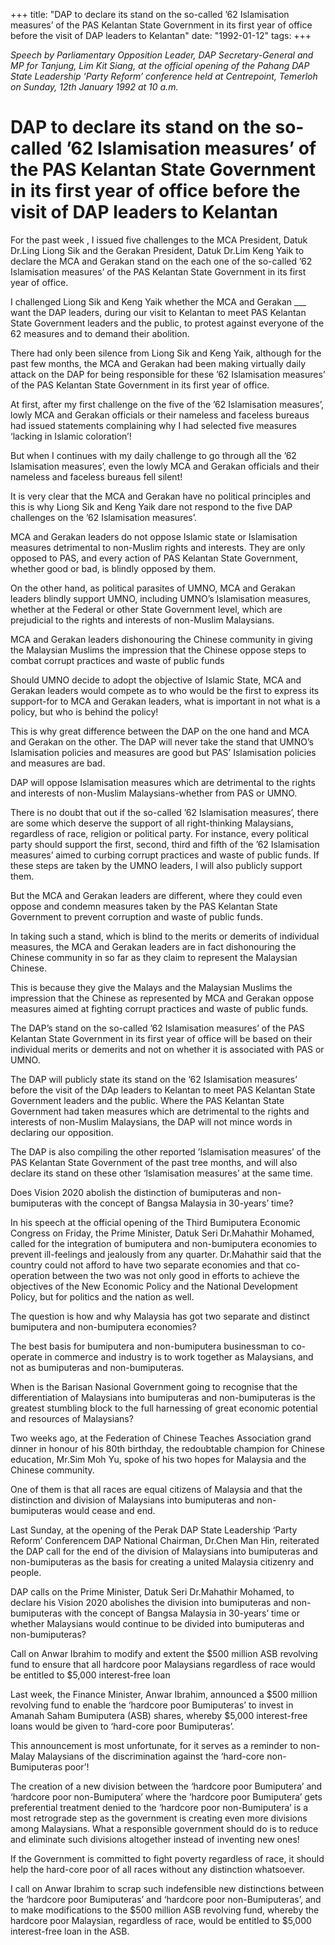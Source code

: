 +++ 
title: "DAP to declare its stand on the so-called ’62 Islamisation measures’ of the PAS Kelantan State Government in its first year of office before the visit of DAP leaders to Kelantan"
date: "1992-01-12"
tags:
+++

_Speech by Parliamentary Opposition Leader, DAP Secretary-General and MP for Tanjung, Lim Kit Siang, at the official opening of the Pahang DAP State Leadership ‘Party Reform’ conference held at Centrepoint, Temerloh on Sunday, 12th January 1992 at 10 a.m._

# DAP to declare its stand on the so-called ’62 Islamisation measures’ of the PAS Kelantan State Government in its first year of office before the visit of DAP leaders to Kelantan

For the past week , I issued five challenges to the MCA President, Datuk Dr.Ling Liong Sik and the Gerakan President, Datuk Dr.Lim Keng Yaik to declare the MCA and Gerakan stand on the each one of the so-called ’62 Islamisation measures’ of the PAS Kelantan State Government in its first year of office.</u>

I challenged Liong Sik and Keng Yaik whether the MCA and Gerakan ___ want the DAP leaders, during our visit to Kelantan to meet PAS Kelantan State Government leaders and the public, to protest against everyone of the 62 measures and to demand their abolition.

There had only been silence from Liong Sik and Keng Yaik, although for the past few months, the MCA and Gerakan had been making virtually daily attack on the DAP for being responsible for these ’62 Islamisation measures’ of the PAS Kelantan State Government in its first year of office.

At first, after my first challenge on the five of the ’62 Islamisation measures’, lowly MCA and Gerakan officials or their nameless and faceless bureaus had issued statements complaining why I had selected five measures ‘lacking in Islamic coloration’!

But when I continues with my daily challenge to go through all the ’62 Islamisation measures’, even the lowly MCA and Gerakan officials and their nameless and faceless bureaus fell silent!

It is very clear that the MCA and Gerakan have no political principles and this is why Liong Sik and Keng Yaik dare not respond to the five DAP challenges on the ’62 Islamisation measures’.

MCA and Gerakan leaders do not oppose Islamic state or Islamisation measures detrimental to non-Muslim rights and interests. They are only opposed to PAS, and every action of PAS Kelantan State Government, whether good or bad, is blindly opposed by them.

On the other hand, as political parasites of UMNO, MCA and Gerakan leaders blindly support UMNO, including UMNO’s Islamisation measures, whether at the Federal or other State Government level, which are prejudicial to the rights and interests of non-Muslim Malaysians.

MCA and Gerakan leaders dishonouring the Chinese community in giving the Malaysian Muslims the impression that the Chinese oppose steps to combat corrupt practices and waste of public funds

Should UMNO decide to adopt the objective of Islamic State, MCA and Gerakan leaders would compete as to who would be the first to express its support-for to MCA and Gerakan leaders, what is important in not what is a policy, but who is behind the policy!

This is why great difference between the DAP on the one hand and MCA and Gerakan on the other. The DAP will never take the stand that UMNO’s Islamisation policies and measures are good but PAS’ Islamisation policies and measures are bad.

DAP will oppose Islamisation measures which are detrimental to the rights and interests of non-Muslim Malaysians-whether from PAS or UMNO.

There is no doubt that out if the so-called ’62 Islamisation measures’, there are some which deserve the support of all right-thinking Malaysians, regardless of race, religion or political party. For instance, every political party should support the first, second, third and fifth of the ’62 Islamisation measures’ aimed to curbing corrupt practices and waste of public funds. If these steps are taken by the UMNO leaders, I will also publicly support them.

But the MCA and Gerakan leaders are different, where they could even oppose and condemn measures taken by the PAS Kelantan State Government to prevent corruption and waste of public funds.

In taking such a stand, which is blind to the merits or demerits of individual measures, the MCA and Gerakan leaders are in fact dishonouring the Chinese community in so far as they claim to represent the Malaysian Chinese.

This is because they give the Malays and the Malaysian Muslims the impression that the Chinese as represented by MCA and Gerakan oppose measures aimed at fighting corrupt practices and waste of public funds.

The DAP’s stand on the so-called ’62 Islamisation measures’ of the PAS Kelantan State Government in its first year of office will be based on their individual merits or demerits and not on whether it is associated with PAS or UMNO.

The DAP will publicly state its stand on the ’62 Islamisation measures’ before the visit of the DAp leaders to Kelantan to meet PAS Kelantan State Government leaders and the public. Where the PAS Kelantan State Government had taken measures which are detrimental to the rights and interests of non-Muslim Malaysians, the DAP will not mince words in declaring our opposition.

The DAP is also compiling the other reported ’Islamisation measures’ of the PAS Kelantan State Government of the past tree months, and will also declare its stand on these other ‘Islamisation measures’ at the same time.

Does Vision 2020 abolish the distinction of bumiputeras and non-bumiputeras with the concept of Bangsa Malaysia in 30-years’ time?

In his speech at the official opening of the Third Bumiputera Economic Congress on Friday, the Prime Minister, Datuk Seri Dr.Mahathir Mohamed, called for the integration of bumiputera and non-bumiputera economies to prevent ill-feelings and jealously from any quarter. Dr.Mahathir said that the country could not afford to have two separate economies and that co-operation between the two was not only good in efforts to achieve the objectives of the New Economic Policy and the National Development Policy, but for politics and the nation as well.

The question is how and why Malaysia has got two separate and distinct bumiputera and non-bumiputera economies?

The best basis for bumiputera and non-bumiputera businessman to co-operate in commerce and industry is to work together as Malaysians, and not as bumiputeras and non-bumiputeras.

When is the Barisan Nasional Government going to recognise that the differentiation of Malaysians into bumiputeras and non-bumiputeras is the greatest stumbling block to the full harnessing of great economic potential and resources of Malaysians?

Two weeks ago, at the Federation of Chinese Teaches Association grand dinner in honour of his 80th birthday, the redoubtable champion for Chinese education, Mr.Sim Moh Yu, spoke of his two hopes for Malaysia and the Chinese community.

One of them is that all races are equal citizens of Malaysia and that the distinction and division of Malaysians into bumiputeras and non-bumiputeras would cease and end.

Last Sunday, at the opening of the Perak DAP State Leadership ‘Party Reform’ Conferencem DAP National Chairman, Dr.Chen Man Hin, reiterated the DAP call for the end of the division of Malaysians into bumiputeras and non-bumiputeras as the basis for creating a united Malaysia citizenry and people.

DAP calls on the Prime Minister, Datuk Seri Dr.Mahathir Mohamed, to declare his Vision 2020 abolishes the division into bumiputeras and non-bumiputeras with the concept of Bangsa Malaysia in 30-years’ time or whether Malaysians would continue to be divided into bumiputeras and non-bumiputeras?

Call on Anwar Ibrahim to modify and extent the $500 million ASB revolving fund to ensure that all hardcore poor Malaysians regardless of race would be entitled to $5,000 interest-free loan

Last week, the Finance Minister, Anwar Ibrahim, announced a $500 million revolving fund to enable the ‘hardcore poor Bumiputeras’ to invest in Amanah Saham Bumiputera (ASB) shares, whereby $5,000 interest-free loans would be given to ‘hard-core poor Bumiputeras’.

This announcement is most unfortunate, for it serves as a reminder to non-Malay Malaysians of the discrimination against the ‘hard-core non-Bumiputeras poor’!

The creation of a new division between the ‘hardcore poor Bumiputera’ and ‘hardcore poor non-Bumiputera’ where the ‘hardcore poor Bumiputera’ gets preferential treatment denied to the ‘hardcore poor non-Bumiputera’ is a most retrograde step as the government is creating even more divisions among Malaysians. What a responsible government should do is to reduce and eliminate such divisions altogether instead of inventing new ones!

 If the Government is committed to fight poverty regardless of race, it should help the hard-core poor of all races without any distinction whatsoever.

I call on Anwar Ibrahim to scrap such indefensible new distinctions between the ‘hardcore poor Bumiputeras’ and ‘hardcore poor non-Bumiputeras’, and to make modifications to the $500 million ASB revolving fund, whereby the hardcore poor Malaysian, regardless of race, would be entitled to $5,000 interest-free loan in the ASB.
 
